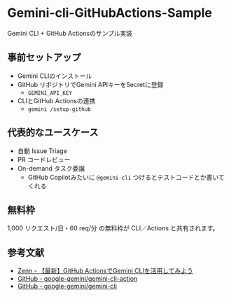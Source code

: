 # Gemini-cli-GitHubActions-Sample
Gemini CLI + GitHub Actionsのサンプル実装

## 事前セットアップ

- Gemini CLIのインストール
- GitHub リポジトリでGemini APIキーをSecretに登録
  - `GEMINI_API_KEY`
- CLIとGitHub Actionsの連携
  - `gemini /setup-github`

## 代表的なユースケース

- 自動 Issue Triage
- PR コードレビュー
- On-demand タスク委譲
  - GitHub Copilotみたいに `@gemini-cli` つけるとテストコードとか書いてくれる

## 無料枠

1,000 リクエスト/日・60 req/分 の無料枠が CLI／Actions と共有されます。


## 参考文献
- [Zenn - 【最新】GitHub ActionsでGemini CLIを活用してみよう](https://zenn.dev/makumaaku/articles/15f56ac617a3af)
- [GitHub - google-gemini/gemini-cli-action](https://github.com/google-gemini/gemini-cli-action)
- [GitHub - google-gemini/gemini-cli](https://github.com/google-gemini/gemini-cli)
